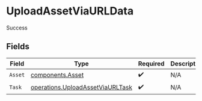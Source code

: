 # UploadAssetViaURLData

Success


## Fields

| Field                                                                                | Type                                                                                 | Required                                                                             | Description                                                                          |
| ------------------------------------------------------------------------------------ | ------------------------------------------------------------------------------------ | ------------------------------------------------------------------------------------ | ------------------------------------------------------------------------------------ |
| `Asset`                                                                              | [components.Asset](../../models/components/asset.md)                                 | :heavy_check_mark:                                                                   | N/A                                                                                  |
| `Task`                                                                               | [operations.UploadAssetViaURLTask](../../models/operations/uploadassetviaurltask.md) | :heavy_check_mark:                                                                   | N/A                                                                                  |